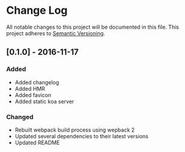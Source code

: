 # Change Log
All notable changes to this project will be documented in this file.
This project adheres to [Semantic Versioning](http://semver.org).

## [0.1.0] - 2016-11-17
### Added
- Added changelog
- Added HMR
- Added favicon
- Added static koa server

### Changed
- Rebuilt webpack build process using wepback 2
- Updated several dependencies to their latest versions
- Updated README